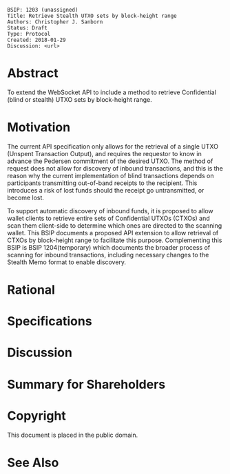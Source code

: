     BSIP: 1203 (unassigned)
    Title: Retrieve Stealth UTXO sets by block-height range
    Authors: Christopher J. Sanborn
    Status: Draft
    Type: Protocol
    Created: 2018-01-29
    Discussion: <url>


# Abstract

To extend the WebSocket API to include a method to retrieve Confidential (blind or stealth) UTXO sets by block-height range.

# Motivation

The current API specification only allows for the retrieval of a single UTXO (Unspent Transaction Output), and requires the requestor to know in advance the Pedersen commitment of the desired UTXO.  The method of request does not allow for discovery of inbound transactions, and this is the reason why the current implementation of blind transactions depends on participants transmitting out-of-band receipts to the recipient.  This introduces a risk of lost funds should the receipt go untransmitted, or become lost.

To support automatic discovery of inbound funds, it is proposed to allow wallet clients to retrieve entire sets of Confidential UTXOs (CTXOs) and scan them client-side to determine which ones are directed to the scanning wallet.  This BSIP documents a proposed API extension to allow retrieval of CTXOs by block-height range to facilitate this purpose.  Complementing this BSIP is BSIP 1204(temporary) which documents the broader process of scanning for inbound transactions, including necessary changes to the Stealth Memo format to enable discovery.

# Rational
# Specifications
# Discussion
# Summary for Shareholders
# Copyright

This document is placed in the public domain.

# See Also
